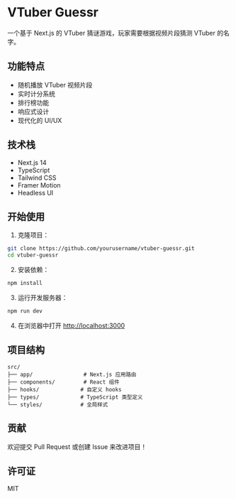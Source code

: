 # VTuber Guessr

一个基于 Next.js 的 VTuber 猜谜游戏，玩家需要根据视频片段猜测 VTuber 的名字。

## 功能特点

- 随机播放 VTuber 视频片段
- 实时计分系统
- 排行榜功能
- 响应式设计
- 现代化的 UI/UX

## 技术栈

- Next.js 14
- TypeScript
- Tailwind CSS
- Framer Motion
- Headless UI

## 开始使用

1. 克隆项目：

```bash
git clone https://github.com/yourusername/vtuber-guessr.git
cd vtuber-guessr
```

2. 安装依赖：

```bash
npm install
```

3. 运行开发服务器：

```bash
npm run dev
```

4. 在浏览器中打开 [http://localhost:3000](http://localhost:3000)

## 项目结构

```
src/
├── app/                # Next.js 应用路由
├── components/         # React 组件
├── hooks/             # 自定义 hooks
├── types/             # TypeScript 类型定义
└── styles/            # 全局样式
```

## 贡献

欢迎提交 Pull Request 或创建 Issue 来改进项目！

## 许可证

MIT

